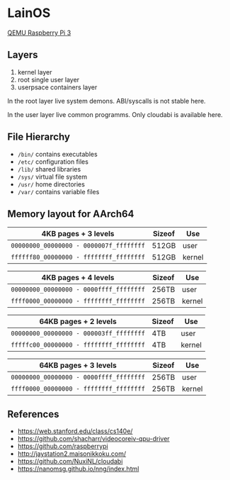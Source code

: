 # LainOS

[QEMU Raspberry Pi 3](https://github.com/bztsrc/qemu-raspi3)

## Layers

1. kernel layer
2. root single user layer
3. userpsace containers layer

In the root layer live system demons.
ABI/syscalls is not stable here.

In the user layer live common programms.
Only cloudabi is available here.


## File Hierarchy

- `/bin/` contains executables
- `/etc/` configuration files
- `/lib/` shared libraries
- `/sys/` virtual file system
- `/usr/` home directories
- `/var/` contains variable files

## Memory layout for AArch64

| 4KB pages + 3 levels                    | Sizeof  | Use    |
| ---                                     | ---     | ---    |
| `00000000_00000000 - 0000007f_ffffffff` | 512GB   | user   |
| `ffffff80_00000000 - ffffffff_ffffffff` | 512GB   | kernel |

| 4KB pages + 4 levels                    | Sizeof  | Use    |
| ---                                     | ---     | ---    |
| `00000000_00000000 - 0000ffff_ffffffff` | 256TB   | user   |
| `ffff0000_00000000 - ffffffff_ffffffff` | 256TB   | kernel |

| 64KB pages + 2 levels                   | Sizeof  | Use    |
| ---                                     | ---     | ---    |
| `00000000_00000000 - 000003ff_ffffffff` | 4TB     | user   |
| `fffffc00_00000000 - ffffffff_ffffffff` | 4TB     | kernel |

| 64KB pages + 3 levels                   | Sizeof  | Use    |
| ---                                     | ---     | ---    |
| `00000000_00000000 - 0000ffff_ffffffff` | 256TB   | user   |
| `ffff0000_00000000 - ffffffff_ffffffff` | 256TB   | kernel |

## References

- https://web.stanford.edu/class/cs140e/
- https://github.com/shacharr/videocoreiv-qpu-driver
- https://github.com/raspberrypi
- http://jaystation2.maisonikkoku.com/
- https://github.com/NuxiNL/cloudabi
- https://nanomsg.github.io/nng/index.html
